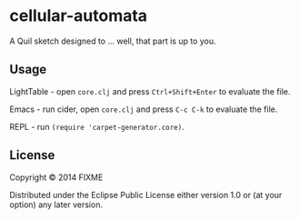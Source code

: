 # cellular-automata

A Quil sketch designed to ... well, that part is up to you.

## Usage

LightTable - open `core.clj` and press `Ctrl+Shift+Enter` to evaluate the file.

Emacs - run cider, open `core.clj` and press `C-c C-k` to evaluate the file.

REPL - run `(require 'carpet-generator.core)`.

## License

Copyright © 2014 FIXME

Distributed under the Eclipse Public License either version 1.0 or (at
your option) any later version.
